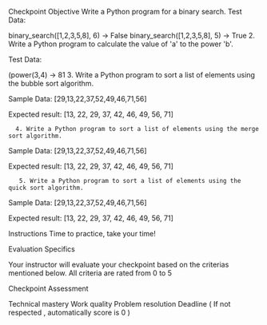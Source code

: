 Checkpoint Objective
Write a Python program for a binary search.
Test Data: 

binary_search([1,2,3,5,8], 6) -> False
binary_search([1,2,3,5,8], 5) -> True
     2. Write a Python program to calculate the value of 'a' to the power 'b'.

Test Data: 

(power(3,4) -> 81
       3. Write a Python program to sort a list of elements using the bubble sort algorithm.

Sample Data: [29,13,22,37,52,49,46,71,56]

Expected result: [13, 22, 29, 37, 42, 46, 49, 56, 71]

      4. Write a Python program to sort a list of elements using the merge sort algorithm.

Sample Data: [29,13,22,37,52,49,46,71,56]

Expected result: [13, 22, 29, 37, 42, 46, 49, 56, 71]

       5. Write a Python program to sort a list of elements using the quick sort algorithm.

Sample Data: [29,13,22,37,52,49,46,71,56]

Expected result: [13, 22, 29, 37, 42, 46, 49, 56, 71]

Instructions
Time to practice, take your time!

Evaluation Specifics

Your instructor will evaluate your checkpoint based on the criterias mentioned below. All criteria are rated from 0 to 5

Checkpoint Assessment

Technical mastery
Work quality
Problem resolution
Deadline ( If not respected , automatically score is 0 )
